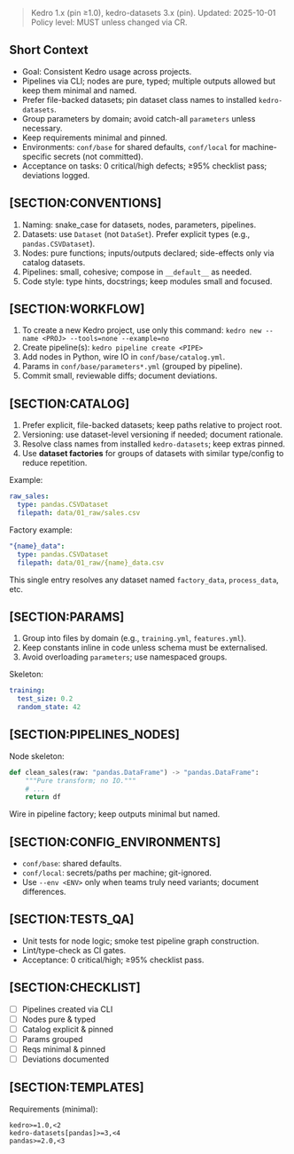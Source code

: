 > Kedro 1.x (pin ≥1.0), kedro-datasets 3.x (pin). Updated: 2025-10-01  
> Policy level: MUST unless changed via CR.

## Short Context
- Goal: Consistent Kedro usage across projects.
- Pipelines via CLI; nodes are pure, typed; multiple outputs allowed but keep them minimal and named.
- Prefer file-backed datasets; pin dataset class names to installed `kedro-datasets`.
- Group parameters by domain; avoid catch-all `parameters` unless necessary.
- Keep requirements minimal and pinned.
- Environments: `conf/base` for shared defaults, `conf/local` for machine-specific secrets (not committed).
- Acceptance on tasks: 0 critical/high defects; ≥95% checklist pass; deviations logged.

## [SECTION:CONVENTIONS]
1) Naming: snake_case for datasets, nodes, parameters, pipelines.  
2) Datasets: use `Dataset` (not `DataSet`). Prefer explicit types (e.g., `pandas.CSVDataset`).  
3) Nodes: pure functions; inputs/outputs declared; side-effects only via catalog datasets.  
4) Pipelines: small, cohesive; compose in `__default__` as needed.  
5) Code style: type hints, docstrings; keep modules small and focused.

## [SECTION:WORKFLOW]
1) To create a new Kedro project, use only this command: `kedro new --name <PROJ> --tools=none --example=no`  
2) Create pipeline(s): `kedro pipeline create <PIPE>`  
3) Add nodes in Python, wire IO in `conf/base/catalog.yml`.  
4) Params in `conf/base/parameters*.yml` (grouped by pipeline).  
5) Commit small, reviewable diffs; document deviations.

## [SECTION:CATALOG]
1) Prefer explicit, file-backed datasets; keep paths relative to project root.  
2) Versioning: use dataset-level versioning if needed; document rationale.  
3) Resolve class names from installed `kedro-datasets`; keep extras pinned.
4) Use **dataset factories** for groups of datasets with similar type/config to reduce repetition.

Example:
```yaml
raw_sales:
  type: pandas.CSVDataset
  filepath: data/01_raw/sales.csv
```

Factory example:
```yaml
"{name}_data":
  type: pandas.CSVDataset
  filepath: data/01_raw/{name}_data.csv
```
This single entry resolves any dataset named `factory_data`, `process_data`, etc.

## [SECTION:PARAMS]
1) Group into files by domain (e.g., `training.yml`, `features.yml`).  
2) Keep constants inline in code unless schema must be externalised.  
3) Avoid overloading `parameters`; use namespaced groups.

Skeleton:
```yaml
training:
  test_size: 0.2
  random_state: 42
```

## [SECTION:PIPELINES_NODES]
Node skeleton:
```python
def clean_sales(raw: "pandas.DataFrame") -> "pandas.DataFrame":
    """Pure transform; no IO."""
    # ...
    return df
```
Wire in pipeline factory; keep outputs minimal but named.

## [SECTION:CONFIG_ENVIRONMENTS]
- `conf/base`: shared defaults.  
- `conf/local`: secrets/paths per machine; git-ignored.  
- Use `--env <ENV>` only when teams truly need variants; document differences.

## [SECTION:TESTS_QA]
- Unit tests for node logic; smoke test pipeline graph construction.  
- Lint/type-check as CI gates.  
- Acceptance: 0 critical/high; ≥95% checklist pass.

## [SECTION:CHECKLIST]
- [ ] Pipelines created via CLI
- [ ] Nodes pure & typed
- [ ] Catalog explicit & pinned
- [ ] Params grouped
- [ ] Reqs minimal & pinned
- [ ] Deviations documented

## [SECTION:TEMPLATES]
Requirements (minimal):
```
kedro>=1.0,<2
kedro-datasets[pandas]>=3,<4
pandas>=2.0,<3
```
